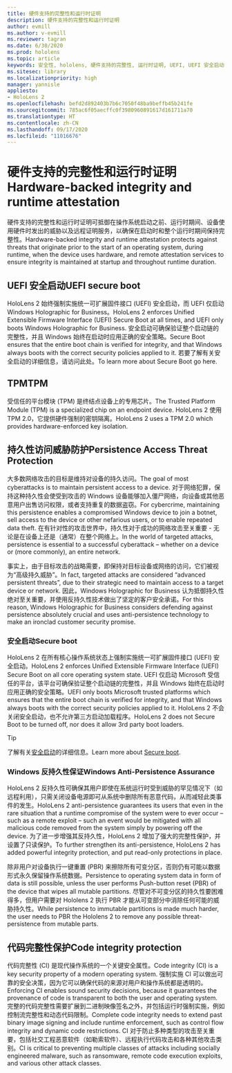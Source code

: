 ```yaml
---
title: 硬件支持的完整性和运行时证明
description: 硬件支持的完整性和运行时证明
author: evmill
ms.author: v-evmill
ms.reviewer: tagran
ms.date: 6/30/2020
ms.prod: hololens
ms.topic: article
keywords: 安全性, hololens, 硬件支持的完整性, 运行时证明, UEFI, UEFI 安全启动, 安全启动, TPM, 威胁防护, Windows 反持久性保证, 代码完整性, 代码保护,
ms.sitesec: library
ms.localizationpriority: high
manager: yannisle
appliesto:
- HoloLens 2
ms.openlocfilehash: befd2d892403b7b6c7050f48ba9beffb45b241fe
ms.sourcegitcommit: 785ac6f05aecffc0f3980960891617d161711a70
ms.translationtype: HT
ms.contentlocale: zh-CN
ms.lasthandoff: 09/17/2020
ms.locfileid: "11016676"
---
```

# <span data-ttu-id="5ac72-104">硬件支持的完整性和运行时证明</span><span class="sxs-lookup"><span data-stu-id="5ac72-104">Hardware-backed integrity and runtime attestation</span></span>

<span data-ttu-id="5ac72-105">硬件支持的完整性和运行时证明可抵御在操作系统启动之前、运行时期间、设备使用硬件时发出的威胁以及远程证明服务，以确保在启动时和整个运行时期间保持完整性。</span><span class="sxs-lookup"><span data-stu-id="5ac72-105">Hardware-backed integrity and runtime attestation protects against threats that originate prior to the start of an operating system, during runtime, when the device uses hardware, and remote attestation services to ensure integrity is maintained at startup and throughout runtime duration.</span></span>

## <span data-ttu-id="5ac72-106">UEFI 安全启动</span><span class="sxs-lookup"><span data-stu-id="5ac72-106">UEFI secure boot</span></span>

<span data-ttu-id="5ac72-107">HoloLens 2 始终强制实施统一可扩展固件接口 (UEFI) 安全启动，而 UEFI 仅启动 Windows Holographic for Business。</span><span class="sxs-lookup"><span data-stu-id="5ac72-107">HoloLens 2 enforces Unified Extensible Firmware Interface (UEFI) Secure Boot at all times, and UEFI only boots Windows Holographic for Business.</span></span>
<span data-ttu-id="5ac72-108">安全启动可确保验证整个启动链的完整性，并且 Windows 始终在启动时应用正确的安全策略。</span><span class="sxs-lookup"><span data-stu-id="5ac72-108">Secure Boot ensures that the entire boot chain is verified for integrity, and that Windows always boots with the correct security policies applied to it.</span></span> <span data-ttu-id="5ac72-109">若要了解有关安全启动的详细信息，请访问此处。</span><span class="sxs-lookup"><span data-stu-id="5ac72-109">To learn more about Secure Boot go here.</span></span>

## <span data-ttu-id="5ac72-110">TPM</span><span class="sxs-lookup"><span data-stu-id="5ac72-110">TPM</span></span>

<span data-ttu-id="5ac72-111">受信任的平台模块 (TPM) 是终结点设备上的专用芯片。</span><span class="sxs-lookup"><span data-stu-id="5ac72-111">The Trusted Platform Module (TPM) is a specialized chip on an endpoint device.</span></span> <span data-ttu-id="5ac72-112">HoloLens 2 使用 TPM 2.0，它提供硬件强制的密钥隔离。</span><span class="sxs-lookup"><span data-stu-id="5ac72-112">HoloLens 2 uses a TPM 2.0 which provides hardware-enforced key isolation.</span></span>

## <span data-ttu-id="5ac72-113">持久性访问威胁防护</span><span class="sxs-lookup"><span data-stu-id="5ac72-113">Persistence Access Threat Protection</span></span>

<span data-ttu-id="5ac72-114">大多数网络攻击的目标是维持对设备的持久访问。</span><span class="sxs-lookup"><span data-stu-id="5ac72-114">The goal of most cyberattacks is to maintain persistent access to a device.</span></span> <span data-ttu-id="5ac72-115">对于网络犯罪，保持这种持久性会使受到攻击的 Windows 设备能够加入僵尸网络，向设备或其他恶意用户出售访问权限，或者支持重复的数据盗窃。</span><span class="sxs-lookup"><span data-stu-id="5ac72-115">For cybercrime, maintaining this persistence enables a compromised Windows device to join a botnet, sell access to the device or other nefarious users, or to enable repeated data theft.</span></span> <span data-ttu-id="5ac72-116">在有针对性的攻击世界中，持久性对于成功的网络攻击至关重要 - 无论是在设备上还是（通常）在整个网络上。</span><span class="sxs-lookup"><span data-stu-id="5ac72-116">In the world of targeted attacks, persistence is essential to a successful cyberattack – whether on a device or (more commonly), an entire network.</span></span>  

<span data-ttu-id="5ac72-117">事实上，由于目标攻击的战略需要，即保持对目标设备或网络的访问，它们被视为“高级持久威胁”。</span><span class="sxs-lookup"><span data-stu-id="5ac72-117">In fact, targeted attacks are considered “advanced persistent threats”, due to their strategic need to maintain access to a target device or network.</span></span> <span data-ttu-id="5ac72-118">因此，Windows Holographic for Business 认为抵御持久性绝对至关重要，并使用反持久性技术做出了坚定的客户安全承诺。</span><span class="sxs-lookup"><span data-stu-id="5ac72-118">For this reason, Windows Holographic for Business considers defending against persistence absolutely crucial and uses anti-persistence technology to make an ironclad customer security promise.</span></span>

### <span data-ttu-id="5ac72-119">安全启动</span><span class="sxs-lookup"><span data-stu-id="5ac72-119">Secure boot</span></span> 

<span data-ttu-id="5ac72-120">HoloLens 2 在所有核心操作系统状态上强制实施统一可扩展固件接口 (UEFI) 安全启动。</span><span class="sxs-lookup"><span data-stu-id="5ac72-120">HoloLens 2 enforces Unified Extensible Firmware Interface (UEFI) Secure Boot on all core operating system state.</span></span> <span data-ttu-id="5ac72-121">UEFI 仅启动 Microsoft 受信任的平台，该平台可确保验证整个启动链的完整性，并且 Windows 始终在启动时应用正确的安全策略。</span><span class="sxs-lookup"><span data-stu-id="5ac72-121">UEFI only boots Microsoft trusted platforms which ensures that the entire boot chain is verified for integrity, and that Windows always boots with the correct security policies applied to it.</span></span> <span data-ttu-id="5ac72-122">HoloLens 2 不会关闭安全启动，也不允许第三方启动加载程序。</span><span class="sxs-lookup"><span data-stu-id="5ac72-122">HoloLens 2 does not Secure Boot to be turned off, nor does it allow 3rd party boot loaders.</span></span>

> [!Tip]
> <span data-ttu-id="5ac72-123">了解有关[安全启动](https://docs.microsoft.com/windows-hardware/design/device-experiences/oem-secure-boot)的详细信息。</span><span class="sxs-lookup"><span data-stu-id="5ac72-123">Learn more about [Secure boot](https://docs.microsoft.com/windows-hardware/design/device-experiences/oem-secure-boot).</span></span>

### <span data-ttu-id="5ac72-124">Windows 反持久性保证</span><span class="sxs-lookup"><span data-stu-id="5ac72-124">Windows Anti-Persistence Assurance</span></span>

<span data-ttu-id="5ac72-125">HoloLens 2 反持久性可确保其用户即使在系统运行时受到威胁的罕见情况下（如远程利用），只需关闭设备电源即可从系统中删除所有恶意代码，从而减轻此类事件的发生。</span><span class="sxs-lookup"><span data-stu-id="5ac72-125">HoloLens 2 anti-persistence guarantees its users that even in the rare situation that a runtime compromise of the system were to ever occur – such as a remote exploit – such an event would be mitigated with all malicious code removed from the system simply by powering off the device.</span></span> <span data-ttu-id="5ac72-126">为了进一步增强其反持久性，HoloLens 2 增加了强大的完整性保护，并设置了只读保护。</span><span class="sxs-lookup"><span data-stu-id="5ac72-126">To further strengthen its anti-persistence, HoloLens 2 has added powerful integrity protection, and put read-only protections in place.</span></span>

<span data-ttu-id="5ac72-127">除非用户对设备执行一键重置 (PBR) 来擦除所有可变分区，否则仍有可能以数据形式永久保留操作系统数据。</span><span class="sxs-lookup"><span data-stu-id="5ac72-127">Persistence to operating system data in form of data is still possible, unless the user performs Push-button reset (PBR) of the device that wipes all mutable partitions.</span></span> <span data-ttu-id="5ac72-128">尽管对不可变分区的持久性要困难得多，但用户需要对 Hololens 2 执行 PBR 才能从可变部分中消除任何可能的威胁持久性。</span><span class="sxs-lookup"><span data-stu-id="5ac72-128">While persistence to immutable partitions is made much harder, the user needs to PBR the Hololens 2 to remove any possible threat-persistence from mutable parts.</span></span>

## <span data-ttu-id="5ac72-129">代码完整性保护</span><span class="sxs-lookup"><span data-stu-id="5ac72-129">Code integrity protection</span></span> 

<span data-ttu-id="5ac72-130">代码完整性 (CI) 是现代操作系统的一个关键安全属性。</span><span class="sxs-lookup"><span data-stu-id="5ac72-130">Code integrity (CI) is a key security property of a modern operating system.</span></span> <span data-ttu-id="5ac72-131">强制实施 CI 可以做出可靠的安全决策，因为它可以确保代码的来源对用户和操作系统都是透明的。</span><span class="sxs-lookup"><span data-stu-id="5ac72-131">Enforcing CI enables sound security decisions, because it guarantees the provenance of code is transparent to both the user and operating system.</span></span> <span data-ttu-id="5ac72-132">完整的代码完整性需要扩展到二进制映像签名之外，并包括运行时强制实施，例如控制流完整性和动态代码限制。</span><span class="sxs-lookup"><span data-stu-id="5ac72-132">Complete code integrity needs to extend past binary image signing and include runtime enforcement, such as control flow integrity and dynamic code restrictions.</span></span> <span data-ttu-id="5ac72-133">CI 对于防止多种类型的攻击至关重要，包括社交工程恶意软件（如勒索软件）、远程执行代码攻击和各种其他攻击类别。</span><span class="sxs-lookup"><span data-stu-id="5ac72-133">CI is critical to preventing multiple classes of attacks including socially engineered malware, such as ransomware, remote code execution exploits, and various other attack classes.</span></span>
